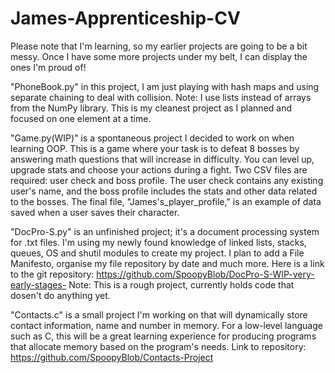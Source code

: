 # James-Apprenticeship-CV
Please note that I'm learning, so my earlier projects are going to be a bit messy. Once I have some more projects under my belt, I can display the ones I'm proud of!

"PhoneBook.py" in this project, I am just playing with hash maps and using separate chaining to deal with collision. Note: I use lists instead of arrays from the NumPy library. This is my cleanest project as I planned and focused on one element at a time.

"Game.py(WIP)" is a spontaneous project I decided to work on when learning OOP. This is a game where your task is to defeat 8 bosses by answering math questions that will increase in difficulty. You can level up, upgrade stats and choose your actions during a fight. Two CSV files are required: user check and boss profile. The user check contains any existing user's name, and the boss profile includes the stats and other data related to the bosses. The final file, "James's_player_profile," is an example of data saved when a user saves their character.

"DocPro-S.py" is an unfinished project; it's a document processing system for .txt files. I'm using my newly found knowledge of linked lists, stacks, queues, OS and shutil modules to create my project. I plan to add a File Manifesto, organise my file repository by date and much more. Here is a link to the git repository: https://github.com/SpoopyBlob/DocPro-S-WIP-very-early-stages- Note: This is a rough project, currently holds code that dosen't do anything yet.

"Contacts.c" is a small project I'm working on that will dynamically store contact information, name and number in memory. For a low-level language such as C, this will be a great learning experience for producing programs that allocate memory based on the program's needs. Link to repository: https://github.com/SpoopyBlob/Contacts-Project

